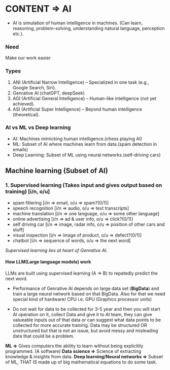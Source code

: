 # CONTENT => AI

- AI is simulation of human intelligence in machines. (Can learn, reasoning, problem-solving, understanding natural language, perception etc.).

### Need
Make our work easier
### Types
1. ANI (Artificial Narrow Intelligence) – Specialized in one task (e.g., Google Search, Siri).
2. Genrative AI (chatGPT, deepSeek)
3. AGI (Artificial General Intelligence) – Human-like intelligence (not yet achieved).
4. ASI (Artificial Super Intelligence) – Beyond human intelligence (theoretical).

### AI vs ML vs Deep learning
- AI: Machines mimicking human intelligence.(chess playing AI)
- ML: Subset of AI where machines learn from data.(spam detection in emails)
- Deep Learning: Subset of ML using neural networks.(self-driving cars)


## Machine learning (Subset of AI)

### 1. Supervised learning (Takes input and gives output based on training) [i/n, o/u]
- spam filtering  [i/n => email, o/u => spam?(0/1)]
- speech recognition [i/n => audio, o/u => text transcripts]
- machine translation [i/n => one language, o/u => some other language]
- online advertising [i/n => ad & user info, o/u => click?(0/1)]
- self driving car [i/n => image, radar info, o/u => position of other cars and stuff]
- visual inspection [i/n => image of product, o/u => defect?(0/1)]
- chatbot [i/n => sequence of words, o/u => the next word]

*Supervised learning lies at heart of Genrative AI.*

#### How LLM(Large language models) work

LLMs are built using supervised learning (A => B) to repatedly predict the next word.

- Performance of Genrative AI depends on large data set (**BigData**) and train a large neural network based on that BigData. Also for that we need special kind of hardware/ CPU i.e. GPU (Graphics processor units)

-  Do not wait for data to be collected for 3-5 year and then you will start AI operation on it, collect Data and give it to AI team, they can give valueable inputs out of that data or can suggest what data points to be collected for more accurate training. Data may be structured OR unstructured but that is not an issue, but avoid messy and misleading data that could be a problem.

**ML =>** Gives computers the ability to learn without being explicitily programmed. (A software)
**Data science =>** Science of extracting knowledge & insights from data.
**Deep learning/Neural networks =>**  Subset of ML, THAT IS made up of big mathematical equations to do some task.







